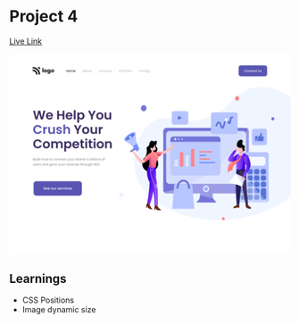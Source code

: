 # Project 4

[Live Link](https://ineuron-assignment-4.netlify.app/)

![project thumbnail](4.png)

## Learnings

- CSS Positions
- Image dynamic size